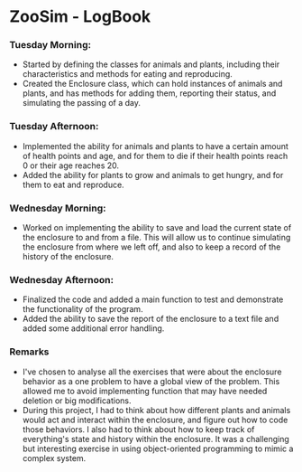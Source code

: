 # ZooSim - LogBook

### Tuesday Morning:

* Started by defining the classes for animals and plants, including their characteristics and methods for eating and reproducing.
* Created the Enclosure class, which can hold instances of animals and plants, and has methods for adding them, reporting their status, and simulating the passing of a day.

### Tuesday Afternoon:

* Implemented the ability for animals and plants to have a certain amount of health points and age, and for them to die if their health points reach 0 or their age reaches 20.
* Added the ability for plants to grow and animals to get hungry, and for them to eat and reproduce.

### Wednesday Morning:

* Worked on implementing the ability to save and load the current state of the enclosure to and from a file.
This will allow us to continue simulating the enclosure from where we left off, and also to keep a record of the history of the enclosure.

### Wednesday Afternoon:

* Finalized the code and added a main function to test and demonstrate the functionality of the program.
* Added the ability to save the report of the enclosure to a text file and added some additional error handling.


### Remarks
* I've chosen to analyse all the exercises that were about the enclosure behavior as a one problem to have a global view of the problem. This allowed me to avoid implementing function that may have needed deletion or big modifications.
* During this project, I had to think about how different plants and animals would act and interact within the enclosure, and figure out how to code those behaviors. I also had to think about how to keep track of everything's state and history within the enclosure. It was a challenging but interesting exercise in using object-oriented programming to mimic a complex system.
